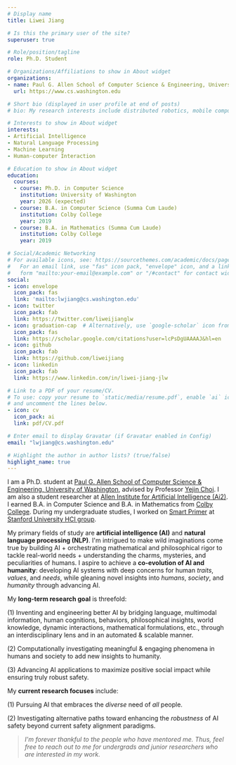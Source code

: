 ```yaml
---
# Display name
title: Liwei Jiang

# Is this the primary user of the site?
superuser: true

# Role/position/tagline
role: Ph.D. Student

# Organizations/Affiliations to show in About widget
organizations:
- name: Paul G. Allen School of Computer Science & Engineering, University of Washington
  url: https://www.cs.washington.edu

# Short bio (displayed in user profile at end of posts)
# bio: My research interests include distributed robotics, mobile computing and programmable matter.

# Interests to show in About widget
interests:
- Artificial Intelligence
- Natural Language Processing
- Machine Learning
- Human-computer Interaction

# Education to show in About widget
education:
  courses:
  - course: Ph.D. in Computer Science
    institution: University of Washington
    year: 2026 (expected)
  - course: B.A. in Computer Science (Summa Cum Laude)
    institution: Colby College
    year: 2019
  - course: B.A. in Mathematics (Summa Cum Laude)
    institution: Colby College
    year: 2019

# Social/Academic Networking
# For available icons, see: https://sourcethemes.com/academic/docs/page-builder/#icons
#   For an email link, use "fas" icon pack, "envelope" icon, and a link in the
#   form "mailto:your-email@example.com" or "/#contact" for contact widget.
social:
- icon: envelope
  icon_pack: fas
  link: 'mailto:lwjiang@cs.washington.edu'
- icon: twitter
  icon_pack: fab
  link: https://twitter.com/liweijianglw
- icon: graduation-cap  # Alternatively, use `google-scholar` icon from `ai` icon pack
  icon_pack: fas
  link: https://scholar.google.com/citations?user=lcPsDgUAAAAJ&hl=en
- icon: github
  icon_pack: fab
  link: https://github.com/liweijiang
- icon: linkedin
  icon_pack: fab
  link: https://www.linkedin.com/in/liwei-jiang-jlw

# Link to a PDF of your resume/CV.
# To use: copy your resume to `static/media/resume.pdf`, enable `ai` icons in `params.toml`,
# and uncomment the lines below.
- icon: cv
  icon_pack: ai
  link: pdf/CV.pdf

# Enter email to display Gravatar (if Gravatar enabled in Config)
email: "lwjiang@cs.washington.edu"

# Highlight the author in author lists? (true/false)
highlight_name: true
---
```


I am a Ph.D. student at [Paul G. Allen School of Computer Science & Engineering, University of Washington](https://www.cs.washington.edu), advised by Professor [Yejin Choi](https://homes.cs.washington.edu/~yejin/). I am also a student researcher at [Allen Institute for Artificial Intelligence (Ai2)](https://allenai.org). I earned B.A. in Computer Science and B.A. in Mathematics from [Colby College](http://www.colby.edu). During my undergraduate studies, I worked on [Smart Primer](https://hci.stanford.edu/research/smartprimer/) at [Stanford University HCI group](https://hci.stanford.edu).
<!-- 
My primary field of study is **natural language processing (NLP)**, currently focusing on commonsense knowledge reasoning, connotative language understanding, and conversational applications for social good, such as education and healthcare.

My **long-term research goal** is threefold: computationally investigating meaningful & interesting phenomena in the world, innovatively bridging language, human cognitions & behaviors and world knowledge through an interdisciplinary lense, and applying AI advances to boost positive social impact. -->


<!-- My primary field of study is **natural language processing (NLP)**, spanning topics such as machine ethics, commonsense reasoning, connotative language understanding, conversational applications for social good. -->

<!-- I'm aspired to uncover meaningful, trustworthy and interesting applications of language and multimodal information. Previously, I worked on **human-computer interaction (HCI)** so I'm also passionate about bringing human factors and interdisciplinary angles into play for my research. -->

<!-- , with broad interests in machine ethics, commonsense reasoning, applications for social good. -->

<!-- My primary fields of study are **artificial intelligence (AI)** and **natural language processing (NLP)**. I'm intrigued to make wild imaginations come true by building AI & understand the charms, mysteries, and peculiarities of humans. Thus, my current research focuses on the **co-evolution of AI and humanity**: how to build better AI by taking inspiration from humans and how to gain valuable insights into humans by developing better AI. -->


My primary fields of study are **artificial intelligence (AI)** and **natural language processing (NLP)**. I'm intrigued to make wild imaginations come true by building AI + orchestrating mathematical and philosophical rigor to tackle real-world needs + understanding the charms, mysteries, and peculiarities of humans. I aspire to achieve a **co-evolution of AI and humanity**: developing AI systems with deep concerns for human *traits*, *values*, and *needs*, while gleaning novel insights into *humans*, *society*, and *humanity* through advancing AI.


<!-- I aspire to explore computational approaches and models building on knowledge in language and multimodal forms for trustworthy, meaningful, and prosocial applications. Previously, I worked on **human-computer interaction (HCI)**, so I'm also passionate about bringing human factors and interdisciplinary angles into play for my research. -->
<!-- I aspire to explore computational approaches and models building on knowledge in language and multimodal forms for trustworthy, meaningful, and prosocial applications. Previously, I worked on **human-computer interaction (HCI)**, so I'm also passionate about bringing human factors and interdisciplinary angles into play for my research. -->


<!-- commonsense knowledge reasoning, connotative language understanding, and conversational applications for social good, such as education and healthcare. -->

<!-- My **long-term research goal** is threefold: computationally investigating meaningful & interesting phenomena in the world, innovatively bridging language, human cognitions & behaviors and world knowledge through an interdisciplinary lense, and advancing AI applications to boost positive social impact. -->

<!-- My **long-term research goal** is threefold: (1) computationally investigating meaningful & interesting phenomena in the world, (2) building models that bridge language and multimodal information, human cognitions & behaviors and world knowledge through an interdisciplinary lense, and advancing AI applications to boost positive social impact. -->

My **long-term research goal** is threefold:


(1) Inventing and engineering better AI by bridging language, multimodal information, human cognitions, behaviors, philosophical insights, world knowledge, dynamic interactions, mathematical formulations, etc., through an interdisciplinary lens and in an automated & scalable manner.

(2) Computationally investigating meaningful & engaging phenomena in humans and society to add new insights to humanity.
 
(3) Advancing AI applications to maximize positive social impact while ensuring truly robust safety.



My **current research focuses** include:

(1) Pursuing AI that embraces the *diverse* need of *all* people.

(2) Investigating alternative paths toward enhancing the *robustness* of AI safety beyond current safety alignment paradigms.


<!-- > *I'm evermore thankful to people who have mentored me in the past and at present. Thus, for undergrads who are interested in my work and want to take a stab at research, feel free to reach out to me.* -->

> *I'm forever thankful to the people who have mentored me. Thus, feel free to reach out to me for undergrads and junior researchers who are interested in my work.*


<!-- I've reserved 1 hour per week to provide feedback on PhD applicantions in my relevant field from **underrepresented communities**. Feel free to contact me via email.* -->

<!-- My long-term research goal bifurcates in two directions: leveraging computational methods to understand and model phenomena in the world in meaningful and interesting ways and applying advanced AI technologies to boost positive impact. -->
<!-- to boost social good and justice. -->

<!-- Previously, I worked on Human-computer Interaction (HCI) in the education and healthcare fields. -->

<!-- {{< icon name="download" pack="fas" >}} Download my {{< staticref "media/demo_resume.pdf" "newtab" >}}resumé{{< /staticref >}}. -->
